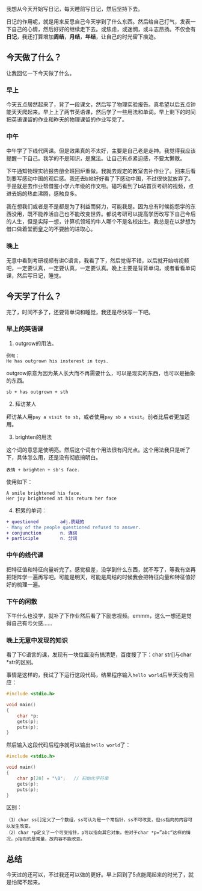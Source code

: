 我想从今天开始写日记，每天睡前写日记，然后坚持下去。

日记的作用呢，就是用来反思自己今天学到了什么东西。然后给自己打气，发表一下自己的心情，然后好好的继续走下去。或焦虑，或迷惘，或斗志昂扬。不仅会有**日记**，我还打算增加**周结**，**月结**，**年结**，让自己的时光留下痕迹。

## 今天做了什么？

让我回忆一下今天做了什么。

### 早上

今天五点居然起来了，背了一段课文，然后写了物理实验报告。真希望以后五点钟能天天爬起来。早上上了两节英语课，然后学了一些用法和单词。早上剩下的时间把英语课留的作业和昨天的物理课留的作业写完了。

### 中午

中午学了下线代网课。但是效果真的不太好，主要是自己老是走神。我觉得我应该提醒一下自己。我学的不是知识，是魔法。让自己有点紧迫感，不要太懒散。

下午通知物理实验报告册全班回炉重做。我就去规定的教室去补作业了。回来后看到要写感动中国的观后感。我还去b站好好看了下感动中国，不过很快就放弃了。于是就是去作业帮借鉴小学六年级的作文啦。碰巧看到了b站首页考研的视频，点进去妈的热血沸腾，感触良多。

我在想我们或者是不是都是为了利益而努力，可能我是。因为总有时候抱怨学的东西没用，既不能养活自己也不能改变世界。都说考研可以提高学历改写下自己今后的人生，但是实际一想，计算机领域的牛人哪个不是名校出生。我总是在以梦想为借口做着堂而皇之的不要脸的进取心。

### 晚上

无意中看到考研视频有讲C语言，我看了下，然后觉得不错，以后就开始啃视频吧，一定要认真，一定要认真，一定要认真。晚上主要是背背单词，或者看看单词课，然后写日记，睡觉。

## 今天学了什么？

完了，时间不多了，还要背单词和睡觉，我还是尽快写一下吧。

### 早上的英语课

1. outgrow的用法。

```
例句：
He has outgrown his insterest in toys.
```

outgrow原意为因为某人长大而不再需要什么，可以是现实的东西，也可以是抽象的东西。

```
sb + has outgrown + sth
```

2. 拜访某人

拜访某人用`pay a visit to sb`，或者使用`pay sb a visit`。前者比后者更加适用。

3. brighten的用法

这个词的意思是使明亮。然后这个词有个用法很有闪光点。这个用法我只是听了下，具体怎么用，还是没有彻底搞明白。

```
表情 + brighten + sb's face.
```

使用如下：

```
A smile brightened his face.
Her joy brightened at his return her face
```

4. 积累的单词：

```diff
+ questioned        adj.质疑的
- Many of the people questioned refused to answer.
+ conjunction       n. 连词
+ participle        n. 分词
```

### 中午的线代课

把特征值和特征向量听完了。感觉极差，没学到什么东西，就不写了，等我有空再把矩阵学一遍再写吧。可能是明天，可能是周结的时候我会把特征向量和特征值好好的梳理一遍。

### 下午的闲散

下午什么也没学，就补了下作业然后看了下励志视频。emmm，这么一想还是觉得自己有亏欠感……

### 晚上无意中发现的知识

看了下C语言的课，发现有一块位置没有搞清楚，百度搜了下：char str[]与char *str的区别。

事情是这样的，我试了下运行这段代码，结果程序输入`hello world`后半天没有回应：

```c
#include <stdio.h>

void main()
{
    char *p;
    gets(p);
    puts(p);
}
```

然后输入这段代码后程序就可以输出`hello world`了：

```c
#include <stdio.h>

void main()
{
    char p[20] = "\0";   // 初始化字符串
    gets(p);
    puts(p);
}
```

区别：

```
（1）char ss[]定义了一个数组，ss可认为是一个常指针，ss不可改变，但ss指向的内容可以发生改变。
（2）char *p定义了一个可变指针，p可以指向其它对象。但对于char *p=”abc“这样的情况，p指向的是常量，故内容不能改变。
```

## 总结

今天过的还可以，不过我还可以做的更好。早上回到了5点能爬起来的时光了，就是怕爬不起来。